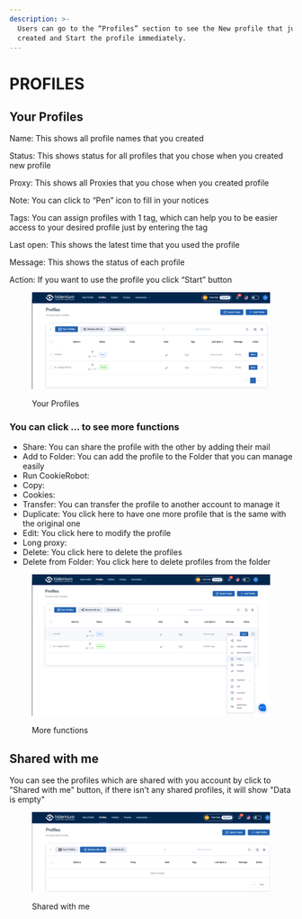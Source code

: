```yaml
---
description: >-
  Users can go to the “Profiles” section to see the New profile that just
  created and Start the profile immediately.
---
```


# PROFILES

## Your Profiles

Name: This shows all profile names that you created

Status: This shows status for all profiles that you chose when you created new profile

Proxy: This shows all Proxies that you chose when you created profile

Note: You can click to “Pen” icon to fill in your notices

Tags: You can assign profiles with 1 tag, which can help you to be easier access to your desired profile just by entering the tag

Last open: This shows the latest time that you used the profile

Message: This shows the status of each profile

Action: If you want to use the profile you click “Start” button&#x20;

<figure><img src="../.gitbook/assets/23.png" alt=""><figcaption><p>Your Profiles</p></figcaption></figure>

### You can click … to see more functions

* Share: You can share the profile with the other by adding their mail
* Add to Folder: You can add the profile to the Folder that you can manage easily
* Run CookieRobot:
* Copy:
* Cookies:
* Transfer: You can transfer the profile to another account to manage it
* Duplicate: You click here to have one more profile that is the same with the original one
* Edit: You click here to modify the profile
* Long proxy:&#x20;
* Delete: You click here to delete the profiles&#x20;
* Delete from Folder: You click here to delete profiles from the folder

<figure><img src="../.gitbook/assets/24.png" alt=""><figcaption><p>More functions</p></figcaption></figure>

## Shared with me

You can see the profiles which are shared with you account by click to "Shared with me" button, if there isn't any shared profiles, it will show "Data is empty"

<figure><img src="../.gitbook/assets/25.png" alt=""><figcaption><p>Shared with me</p></figcaption></figure>
